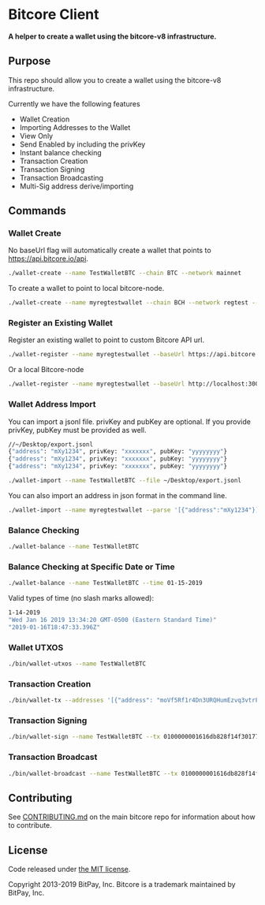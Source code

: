 # Bitcore Client

**A helper to create a wallet using the bitcore-v8 infrastructure.**

## Purpose

This repo should allow you to create a wallet using the bitcore-v8 infrastructure.

Currently we have the following features

- Wallet Creation
- Importing Addresses to the Wallet
- View Only
- Send Enabled by including the privKey
- Instant balance checking
- Transaction Creation
- Transaction Signing
- Transaction Broadcasting
- Multi-Sig address derive/importing

## Commands

### Wallet Create

No baseUrl flag will automatically create a wallet that points to https://api.bitcore.io/api.

```sh
./wallet-create --name TestWalletBTC --chain BTC --network mainnet
```

To create a wallet to point to local bitcore-node.

```sh
./wallet-create --name myregtestwallet --chain BCH --network regtest --baseUrl http://localhost:3000/api
```

### Register an Existing Wallet

Register an existing wallet to point to custom Bitcore API url.

```sh
./wallet-register --name myregtestwallet --baseUrl https://api.bitcore.io/api
```

Or a local Bitcore-node

```sh
./wallet-register --name myregtestwallet --baseUrl http://localhost:3000/api
```

### Wallet Address Import

You can import a jsonl file. privKey and pubKey are optional.
If you provide privKey, pubKey must be provided as well.

```sh
//~/Desktop/export.jsonl
{"address": "mXy1234", privKey: "xxxxxxx", pubKey: "yyyyyyyy"}
{"address": "mXy1234", privKey: "xxxxxxx", pubKey: "yyyyyyyy"}
{"address": "mXy1234", privKey: "xxxxxxx", pubKey: "yyyyyyyy"}
```

```sh
./wallet-import --name TestWalletBTC --file ~/Desktop/export.jsonl
```

You can also import an address in json format in the command line.

```sh
./wallet-import --name myregtestwallet --parse '[{"address":"mXy1234"}]'
```

### Balance Checking

```sh
./wallet-balance --name TestWalletBTC
```

### Balance Checking at Specific Date or Time

```sh
./wallet-balance --name TestWalletBTC --time 01-15-2019
```

Valid types of time (no slash marks allowed):

```sh
1-14-2019
"Wed Jan 16 2019 13:34:20 GMT-0500 (Eastern Standard Time)"
"2019-01-16T18:47:33.396Z"
```

### Wallet UTXOS

```sh
./bin/wallet-utxos --name TestWalletBTC
```

### Transaction Creation

```sh
./bin/wallet-tx --addresses '[{"address": "moVf5Rf1r4Dn3URQHumEzvq3vtrFbaRvNr", "satoshis": 2500000000}]' --fee 100 --utxos '[{"txid":"28321f501ce47db1fd40d9ad461624bf9fe6cb581ac0177d17304ff128b86d61","vout":0,"address":"mhwfzHhBdpUKLTzGkUEUpJWa3ipTYZHjF8","script":"21033a3c1aa3fb35e07fe7ff44423c8d378c2d4610ffac8b08c4e6747d7573566937ac","value":5000000000}]' --change "mz21R16FYXfA6G4EJdCrTsduvX9BHHecvv" --name TestWalletBTC --amount 2500000000
```

### Transaction Signing

```sh
./bin/wallet-sign --name TestWalletBTC --tx 0100000001616db828f14f30177d17c01a58cbe69fbf241646add940fdb17de41c501f32280000000000ffffffff0200f90295000000001976a914578237b9848cc709ced0e098417e0494415add1488ac9cf80295000000001976a914caf0ee682de3daa9b3640da1f6d47cc04ce2c99e88ac00000000
```

### Transaction Broadcast

```sh
./bin/wallet-broadcast --name TestWalletBTC --tx 0100000001616db828f14f30177d17c01a58cbe69fbf241646add940fdb17de41c501f32280000000048473044022052cf595274c422c37d140989c8cc31c95b39d326b5eac8d4feb8bcceebdebc3f02205635c798c24ae1d44d0871e6938dbfd76293e695131d890838654816f28b942401ffffffff0200f90295000000001976a914578237b9848cc709ced0e098417e0494415add1488ac9cf80295000000001976a914caf0ee682de3daa9b3640da1f6d47cc04ce2c99e88ac00000000
```

## Contributing

See [CONTRIBUTING.md](https://github.com/bitpay/bitcore/blob/master/Contributing.md) on the main bitcore repo for information about how to contribute.

## License

Code released under [the MIT license](https://github.com/bitpay/bitcore/blob/master/LICENSE).

Copyright 2013-2019 BitPay, Inc. Bitcore is a trademark maintained by BitPay, Inc.